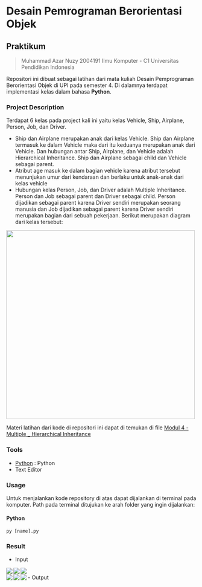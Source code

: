 # Desain Pemrograman Berorientasi Objek

## Praktikum 
> Muhammad Azar Nuzy 
> 2004191
> Ilmu Komputer - C1
> Universitas Pendidikan Indonesia

Repositori ini dibuat sebagai latihan dari mata kuliah Desain Pemprograman Berorientasi Objek di UPI pada semester 4. Di dalamnya terdapat implementasi kelas dalam bahasa **Python**.

### Project Description
Terdapat 6 kelas pada project kali ini yaitu kelas Vehicle, Ship, Airplane, Person, Job, dan Driver.
- Ship dan Airplane merupakan anak dari kelas Vehicle. Ship dan Airplane termasuk ke dalam Vehicle maka dari itu keduanya merupakan anak dari Vehicle. Dan hubungan antar Ship, Airplane, dan Vehicle adalah Hierarchical Inheritance. Ship dan Airplane sebagai child dan Vehicle sebagai parent.
- Atribut age masuk ke dalam bagian vehicle karena atribut tersebut menunjukan umur dari kendaraan dan berlaku untuk anak-anak dari kelas vehicle
- Hubungan kelas Person, Job, dan Driver adalah Multiple Inheritance. Person dan Job sebagai parent dan Driver sebagai child. Person dijadikan sebagai parent karena Driver sendiri merupakan seorang manusia dan Job dijadikan sebagai parent karena Driver sendiri merupakan bagian dari sebuah pekerjaan. 
Berikut merupakan diagram dari kelas tersebut:
<img src="https://github.com/azarnuzy/LATIHAN4DPBO2022/blob/master/diagramClasspng.png" style="height:500px;" align="center">  


Materi latihan dari kode di repositori ini dapat di temukan di file  [Modul 4 - Multiple _ Hierarchical Inheritance](https://github.com/azarnuzy/LATIHAN4DPBO2022.git)

### Tools
- [Python](https://www.python.org/) : Python
- Text Editor

### Usage

Untuk menjalankan kode repository di atas dapat dijalankan di terminal pada komputer. Path pada terminal ditujukan ke arah folder yang ingin dijalankan:

#### Python
```
py [name].py
```

### Result
- Input
<img src="https://github.com/azarnuzy/LATIHAN4DPBO2022/blob/master/Screenshot/inputShip.jpg" align="left"> 
 <img src="https://github.com/azarnuzy/LATIHAN4DPBO2022/blob/master/Screenshot/inputAirplane.jpg" align="left"> 
 <img src="https://github.com/azarnuzy/LATIHAN4DPBO2022/blob/master/Screenshot/inputDriver.jpg" align="left"> 
<br/>
- Output
<img src="https://github.com/azarnuzy/LATIHAN4DPBO2022/blob/master/Screenshot/outputShip.jpg" align="left"> 
<img src="https://github.com/azarnuzy/LATIHAN4DPBO2022/blob/master/Screenshot/outputAirplane.jpg" align="left"> 
<img src="https://github.com/azarnuzy/LATIHAN4DPBO2022/blob/master/Screenshot/outputDriver.jpg" align="left"> 
